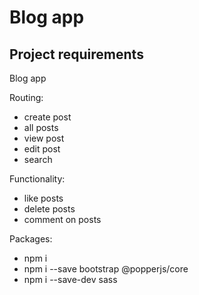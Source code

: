 # Blog app

## Project requirements

Blog app

Routing:

- create post
- all posts
- view post
- edit post
- search

Functionality:

- like posts
- delete posts
- comment on posts

Packages:

- npm i
- npm i --save bootstrap @popperjs/core
- npm i --save-dev sass

